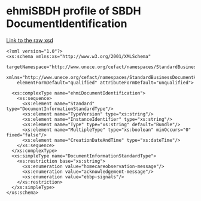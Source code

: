 # ehmiSBDH profile of SBDH DocumentIdentification

<a href="https://github.com/medcomdk/dk-ehmi-sbdh/blob/v0.90.1-beta.1/input/pagecontent/ehmiSBDH/ehmiDocumentIdentification.xsd" target="_blank">Link to the raw xsd</a>

    <?xml version="1.0"?>
    <xs:schema xmlns:xs="http://www.w3.org/2001/XMLSchema"
        targetNamespace="http://www.unece.org/cefact/namespaces/StandardBusinessDocumentHeader"
        xmlns="http://www.unece.org/cefact/namespaces/StandardBusinessDocumentHeader"
        elementFormDefault="qualified" attributeFormDefault="unqualified">

      <xs:complexType name="ehmiDocumentIdentification">
        <xs:sequence>
          <xs:element name="Standard" type="DocumentInformationStandardType"/>
          <xs:element name="TypeVersion" type="xs:string"/>
          <xs:element name="InstanceIdentifier" type="xs:string"/>
          <xs:element name="Type" type="xs:string" default="Bundle"/>
          <xs:element name="MultipleType" type="xs:boolean" minOccurs="0" fixed="false"/>
          <xs:element name="CreationDateAndTime" type="xs:dateTime"/>
        </xs:sequence>
      </xs:complexType>
      <xs:simpleType name="DocumentInformationStandardType">
        <xs:restriction base="xs:string">
          <xs:enumeration value="homecareobservation-message"/>
          <xs:enumeration value="acknowledgement-message"/>
          <xs:enumeration value="ebbp-signals"/>
        </xs:restriction>
      </xs:simpleType>
    </xs:schema>

